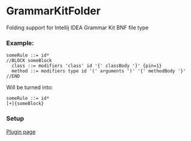 # GrammarKitFolder
Folding support for Intellij IDEA Grammar Kit BNF file type

### Example:

```
someRule ::= id*
//BLOCK someBlock
  class ::= modifiers 'class' id '{' classBody '}' {pin=1}
  method ::= modifiers type id '(' arguments ')' '{' methodBody '}'
//END
```

Will be turned into:

```
someRule ::= id*
[+]{someBlock}
```

### Setup
[Plugin page](https://plugins.jetbrains.com/plugin/12983-grammar-kit-folder)
